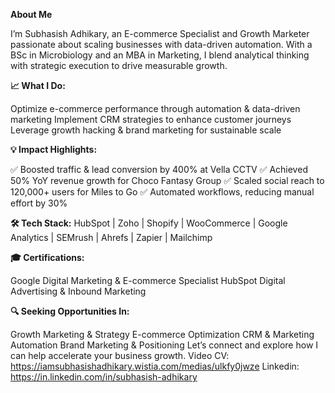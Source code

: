 **About Me**

I’m Subhasish Adhikary, an E-commerce Specialist and Growth Marketer passionate about scaling businesses with data-driven automation. With a BSc in Microbiology and an MBA in Marketing, I blend analytical thinking with strategic execution to drive measurable growth.

**📈 What I Do:**

Optimize e-commerce performance through automation & data-driven marketing
Implement CRM strategies to enhance customer journeys
Leverage growth hacking & brand marketing for sustainable scale

**💡 Impact Highlights:**

✅ Boosted traffic & lead conversion by 400% at Vella CCTV
✅ Achieved 50% YoY revenue growth for Choco Fantasy Group
✅ Scaled social reach to 120,000+ users for Miles to Go
✅ Automated workflows, reducing manual effort by 30%

**🛠 Tech Stack:**
HubSpot | Zoho | Shopify | WooCommerce | Google Analytics | SEMrush | Ahrefs | Zapier | Mailchimp

**🎓 Certifications:**

Google Digital Marketing & E-commerce Specialist
HubSpot Digital Advertising & Inbound Marketing

**🔍 Seeking Opportunities In:**

Growth Marketing & Strategy
E-commerce Optimization
CRM & Marketing Automation
Brand Marketing & Positioning
Let’s connect and explore how I can help accelerate your business growth. Video CV: https://iamsubhasishadhikary.wistia.com/medias/ulkfy0jwze
Linkedin:  https://in.linkedin.com/in/subhasish-adhikary


